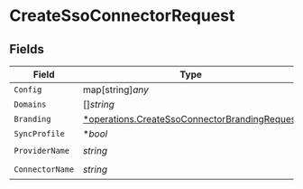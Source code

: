 # CreateSsoConnectorRequest


## Fields

| Field                                                                                                         | Type                                                                                                          | Required                                                                                                      | Description                                                                                                   |
| ------------------------------------------------------------------------------------------------------------- | ------------------------------------------------------------------------------------------------------------- | ------------------------------------------------------------------------------------------------------------- | ------------------------------------------------------------------------------------------------------------- |
| `Config`                                                                                                      | map[string]*any*                                                                                              | :heavy_minus_sign:                                                                                            | arbitrary                                                                                                     |
| `Domains`                                                                                                     | []*string*                                                                                                    | :heavy_minus_sign:                                                                                            | N/A                                                                                                           |
| `Branding`                                                                                                    | [*operations.CreateSsoConnectorBrandingRequest](../../models/operations/createssoconnectorbrandingrequest.md) | :heavy_minus_sign:                                                                                            | N/A                                                                                                           |
| `SyncProfile`                                                                                                 | **bool*                                                                                                       | :heavy_minus_sign:                                                                                            | N/A                                                                                                           |
| `ProviderName`                                                                                                | *string*                                                                                                      | :heavy_check_mark:                                                                                            | N/A                                                                                                           |
| `ConnectorName`                                                                                               | *string*                                                                                                      | :heavy_check_mark:                                                                                            | N/A                                                                                                           |